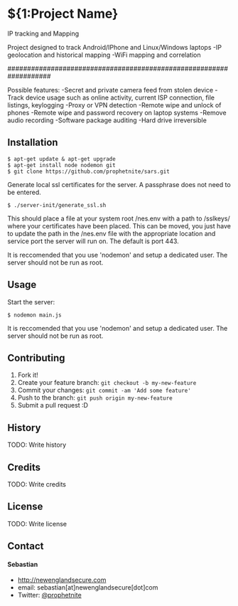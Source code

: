 # ${1:Project Name}
IP tracking and Mapping

Project designed to track Android/IPhone and Linux/Windows laptops
-IP geolocation and historical mapping
-WiFi mapping and correlation
 

###################################################################


Possible features:
  -Secret and private camera feed from stolen device
  -Track device usage such as online activity, current ISP connection, file listings, keylogging
  -Proxy or VPN detection
  -Remote wipe and unlock of phones
  -Remote wipe and password recovery on laptop systems
  -Remove audio recording
  -Software package auditing
  -Hard drive irreversible

## Installation
```
$ apt-get update & apt-get upgrade
$ apt-get install node nodemon git
$ git clone https://github.com/prophetnite/sars.git
```
Generate local ssl certificates for the server. A passphrase does not need to be entered.
```
$ ./server-init/generate_ssl.sh
```
This should place a file at your system root /nes.env with a path to /sslkeys/ where your certificates have been placed.  This can be moved, you just have to update the path in the /nes.env file with the appropriate location and service port the server will run on.  The default is port 443.

It is reccomended that you use 'nodemon' and setup a dedicated user.  The server should not be run as root.
## Usage
Start the server:
```
$ nodemon main.js
```
It is reccomended that you use 'nodemon' and setup a dedicated user.  The server should not be run as root.
## Contributing
1. Fork it!
2. Create your feature branch: `git checkout -b my-new-feature`
3. Commit your changes: `git commit -am 'Add some feature'`
4. Push to the branch: `git push origin my-new-feature`
5. Submit a pull request :D
## History
TODO: Write history
## Credits
TODO: Write credits
## License
TODO: Write license

## Contact
#### Sebastian
* http://newenglandsecure.com
* email: sebastian[at]newenglandsecure[dot]com
* Twitter: [@prophetnite](https://twitter.com/prophetnite "prophetnite on twitter")

